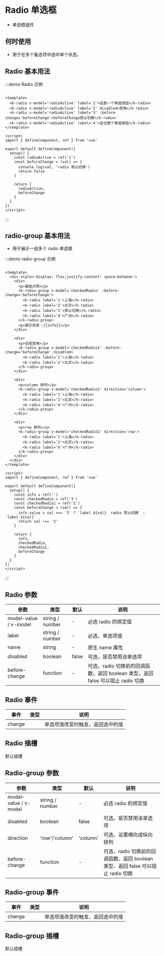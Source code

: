 # Radio 单选框

+ 单选框组件

## 何时使用

+ 用于在多个备选项中选中单个状态。

## Radio 基本用法

:::demo Radio 示例

```vue

<template>
  <k-radio v-model='radioActive' label='1'>这是一个单选按钮</k-radio>
  <k-radio v-model='radioActive' label='2' disabled>禁用</k-radio>
  <k-radio v-model='radioActive' label='3' :before-change='beforeChange'>beforeChange禁止切换</k-radio>
  <k-radio v-model='radioActive' label='4'>这也是个单选按钮</k-radio>
</template>

<script>
import { defineComponent, ref } from 'vue'

export default defineComponent({
  setup() {
    const radioActive = ref('1')
    const beforeChange = (val) => {
      console.log(val, 'radio 禁止切换')
      return false
    }

    return {
      radioActive,
      beforeChange
    }
  }
})
</script>
```

:::

## radio-group 基本用法

+ 用于展示一组多个 radio 单选框

:::demo radio-group 示例

```vue

<template>
  <div style='display: flex;justify-content: space-between'>
    <div>
      <p>基础示例</p>
      <k-radio-group v-model='checkedRadio' :before-change='beforeChange'>
        <k-radio label='1'>上海</k-radio>
        <k-radio label='2'>北京</k-radio>
        <k-radio label='3'>禁止切换</k-radio>
        <k-radio label='4'>广州</k-radio>
      </k-radio-group>
      <p>提示信息：{{info}}</p>
    </div>

    <div>
      <p>全部禁用</p>
      <k-radio-group v-model='checkedRadio1' :before-change='beforeChange' disabled>
        <k-radio label='1'>上海</k-radio>
        <k-radio label='2'>北京</k-radio>
      </k-radio-group>
    </div>

    <div>
      <p>column 排列</p>
      <k-radio-group v-model='checkedRadio1' direction='column'>
        <k-radio label='1'>上海</k-radio>
        <k-radio label='2'>北京</k-radio>
        <k-radio label='4'>广州</k-radio>
      </k-radio-group>
    </div>

    <div>
      <p>row 排列</p>
      <k-radio-group v-model='checkedRadio1' direction='row'>
        <k-radio label='1'>上海</k-radio>
        <k-radio label='2'>北京</k-radio>
        <k-radio label='4'>广州</k-radio>
      </k-radio-group>
    </div>
  </div>
</template>

<script>
import { defineComponent, ref } from 'vue'

export default defineComponent({
  setup() {
    const info = ref('')
    const checkedRadio = ref('3')
    const checkedRadio1 = ref('1')
    const beforeChange = (val) => {
      info.value = val === '3' ? `label ${val}  radio 禁止切换` : `label ${val}`
      return val !== '3'
    }

    return {
      info,
      checkedRadio,
      checkedRadio1,
      beforeChange
    }
  }
})
</script>
```

:::

## Radio 参数

|           参数           |        类型        |   默认   |                           说明    | 
|----------------------|----------------|------|-------------------------------------------------------|
| model-value / v-model  | string / number  |   -    |                      必选 radio 的绑定值                      |
|         label          | string / number  |   -    |                         必选，单选项值                         |
|          name          |      string      |   -    |                       原生 name 属性                        |
|        disabled        |     boolean      | false  |                       可选，是否禁用该单选项                       |
|      before-change      |     function     |   -    | 可选，radio 切换前的回调函数，返回 boolean 类型，返回 false 可以阻止 radio 切换  |

## Radio 事件

|   事件    |   类型   |        说明         |
|-------|------|-----------------|
| change  |        | 单选项值改变时触发，返回选中的值  |

## Radio 插槽

默认插槽

## Radio-group 参数

| 参数 | 类型              | 默认  | 说明 |
| ---- |-----------------|-----| ---- |
| model-value / v-model | string / number |   -  | 必选 radio 的绑定值 |
| disabled| boolean         |   false  | 可选，是否禁用该单选项 |
| direction | 'row'/'column'  | 'column' | 可选，设置横向或纵向排列 |
| before-change | function        | -   | 可选，radio 切换前的回调函数，返回 boolean 类型，返回 false 可以阻止 radio 切换 |

## Radio-group 事件

| 事件 | 类型 | 说明 |
| ---- | ---- | ---- |
| change |      | 单选项值改变时触发，返回选中的值 |

## Radio-group 插槽

默认插槽
